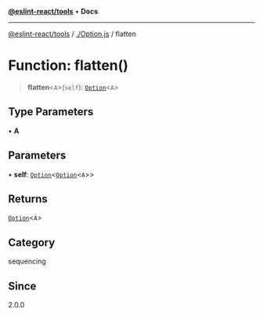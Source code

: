 [**@eslint-react/tools**](../../README.md) • **Docs**

***

[@eslint-react/tools](../../README.md) / [./Option.js](../README.md) / flatten

# Function: flatten()

> **flatten**\<`A`\>(`self`): [`Option`](../type-aliases/Option.md)\<`A`\>

## Type Parameters

• **A**

## Parameters

• **self**: [`Option`](../type-aliases/Option.md)\<[`Option`](../type-aliases/Option.md)\<`A`\>\>

## Returns

[`Option`](../type-aliases/Option.md)\<`A`\>

## Category

sequencing

## Since

2.0.0
